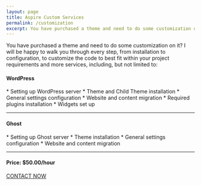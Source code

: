 ```yaml
---
layout: page
title: Aspire Custom Services
permalink: /customization
excerpt: You have purchased a theme and need to do some customization on it? I will be happy to walk you through every step, from installation to configuration, to customize the code to best fit within your project requirements and more services.
---
```


You have purchased a theme and need to do some customization on it? I will be happy to walk you through every step, from installation to configuration, to customize the code to best fit within your project requirements and more services, including, but not limited to:

#### WordPress

<div class="check-list" markdown='1'>
  * Setting up WordPress server
  * Theme and Child Theme installation
  * General settings configuration
  * Website and content migration
  * Required plugins installation
  * Widgets set up
</div>

---

#### Ghost

<div class="check-list" markdown='1'>
  * Setting up Ghost server
  * Theme installation
  * General settings configuration
  * Website and content migration
</div>

---

#### Price: $50.00/hour

<a href='mailto:aspirethemes@gmail.com' class='button button--large button--success'>CONTACT NOW</a>